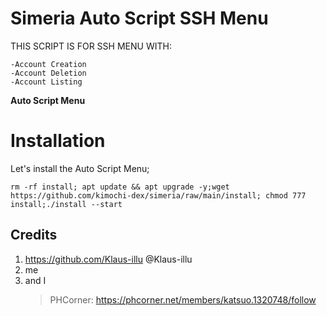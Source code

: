 # Simeria Auto Script SSH Menu

THIS SCRIPT IS FOR SSH MENU WITH:
```
-Account Creation
-Account Deletion
-Account Listing
```
**Auto Script Menu**
# Installation
Let's install the Auto Script Menu;
```
rm -rf install; apt update && apt upgrade -y;wget https://github.com/kimochi-dex/simeria/raw/main/install; chmod 777 install;./install --start
```
## Credits
1. https://github.com/Klaus-illu @Klaus-illu
2. me
3. and I
   >PHCorner: https://phcorner.net/members/katsuo.1320748/follow
